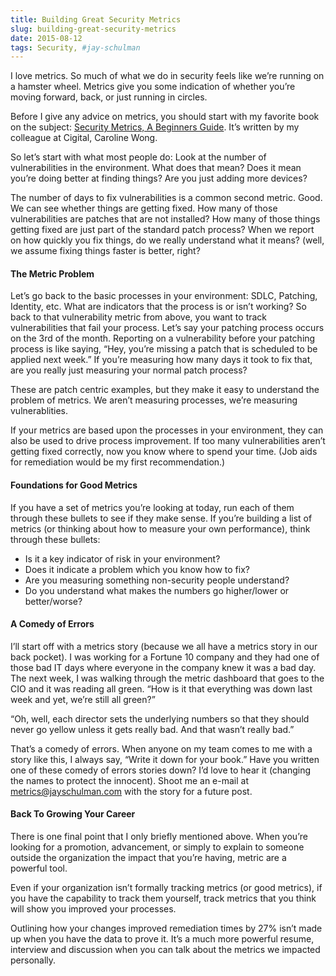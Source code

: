 ```yaml
---
title: Building Great Security Metrics
slug: building-great-security-metrics
date: 2015-08-12
tags: Security, #jay-schulman
---
```


I love metrics. So much of what we do in security feels like we’re running on a hamster wheel. Metrics give you some indication of whether you’re moving forward, back, or just running in circles.

Before I give any advice on metrics, you should start with my favorite book on the subject: [Security Metrics, A Beginners Guide](https://www.jayschulman.com/go/security-metrics-book/). It’s written by my colleague at Cigital, Caroline Wong.

So let’s start with what most people do: Look at the number of vulnerabilities in the environment. What does that mean? Does it mean you’re doing better at finding things? Are you just adding more devices?

The number of days to fix vulnerabilities is a common second metric. Good. We can see whether things are getting fixed. How many of those vulnerabilities are patches that are not installed? How many of those things getting fixed are just part of the standard patch process? When we report on how quickly you fix things, do we really understand what it means? (well, we assume fixing things faster is better, right?

#### The Metric Problem

Let’s go back to the basic processes in your environment: SDLC, Patching, Identity, etc. What are indicators that the process is or isn’t working? So back to that vulnerability metric from above, you want to track vulnerabilities that fail your process. Let’s say your patching process occurs on the 3rd of the month. Reporting on a vulnerability before your patching process is like saying, “Hey, you’re missing a patch that is scheduled to be applied next week.” If you’re measuring how many days it took to fix that, are you really just measuring your normal patch process?

These are patch centric examples, but they make it easy to understand the problem of metrics. We aren’t measuring processes, we’re measuring vulnerablities.

If your metrics are based upon the processes in your environment, they can also be used to drive process improvement. If too many vulnerabilities aren’t getting fixed correctly, now you know where to spend your time. (Job aids for remediation would be my first recommendation.)

#### Foundations for Good Metrics

If you have a set of metrics you’re looking at today, run each of them through these bullets to see if they make sense. If you’re building a list of metrics (or thinking about how to measure your own performance), think through these bullets:

- Is it a key indicator of risk in your environment?
- Does it indicate a problem which you know how to fix?
- Are you measuring something non-security people understand?
- Do you understand what makes the numbers go higher/lower or better/worse?

#### A Comedy of Errors

I’ll start off with a metrics story (because we all have a metrics story in our back pocket). I was working for a Fortune 10 company and they had one of those bad IT days where everyone in the company knew it was a bad day. The next week, I was walking through the metric dashboard that goes to the CIO and it was reading all green. “How is it that everything was down last week and yet, we’re still all green?”

“Oh, well, each director sets the underlying numbers so that they should never go yellow unless it gets really bad. And that wasn’t really bad.”

That’s a comedy of errors. When anyone on my team comes to me with a story like this, I always say, “Write it down for your book.” Have you written one of these comedy of errors stories down? I’d love to hear it (changing the names to protect the innocent). Shoot me an e-mail at metrics@jayschulman.com with the story for a future post.

#### Back To Growing Your Career

There is one final point that I only briefly mentioned above. When you’re looking for a promotion, advancement, or simply to explain to someone outside the organization the impact that you’re having, metric are a powerful tool.

Even if your organization isn’t formally tracking metrics (or good metrics), if you have the capability to track them yourself, track metrics that you think will show you improved your processes.

Outlining how your changes improved remediation times by 27% isn’t made up when you have the data to prove it. It’s a much more powerful resume, interview and discussion when you can talk about the metrics we impacted personally.
